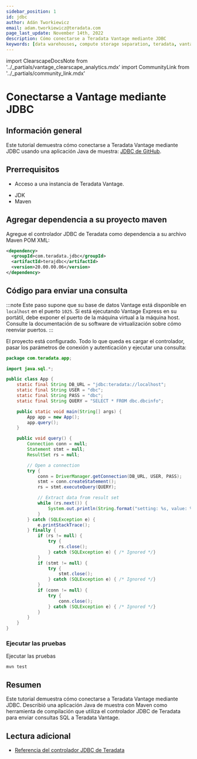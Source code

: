 ```yaml
---
sidebar_position: 1
id: jdbc
author: Adán Tworkiewicz
email: adam.tworkiewicz@teradata.com
page_last_update: November 14th, 2022
description: Cómo conectarse a Teradata Vantage mediante JDBC
keywords: [data warehouses, compute storage separation, teradata, vantage, cloud data platform, JDBC, java applications, business intelligence, enterprise analytics]
---
```


import ClearscapeDocsNote from '../_partials/vantage_clearscape_analytics.mdx'
import CommunityLink from '../_partials/community_link.mdx'

# Conectarse a Vantage mediante JDBC

## Información general

Este tutorial demuestra cómo conectarse a Teradata Vantage mediante JDBC usando una aplicación Java de muestra: [JDBC de GitHub](https://github.com/Teradata/jdbc-sample-app).

## Prerrequisitos

* Acceso a una instancia de Teradata Vantage.

<ClearscapeDocsNote />

* JDK
* Maven

## Agregar dependencia a su proyecto maven

Agregue el controlador JDBC de Teradata como dependencia a su archivo Maven POM XML:


```xml
<dependency>
  <groupId>com.teradata.jdbc</groupId>
  <artifactId>terajdbc</artifactId>
  <version>20.00.00.06</version>
</dependency>
```
## Código para enviar una consulta

:::note
Este paso supone que su base de datos Vantage está disponible en `localhost` en el puerto `1025`. Si está ejecutando Vantage Express en su portátil, debe exponer el puerto de la máquina virtual a la máquina host. Consulte la documentación de su software de virtualización sobre cómo reenviar puertos.
:::

El proyecto está configurado. Todo lo que queda es cargar el controlador, pasar los parámetros de conexión y autenticación y ejecutar una consulta:

```java
package com.teradata.app;

import java.sql.*;

public class App {
    static final String DB_URL = "jdbc:teradata://localhost";
    static final String USER = "dbc";
    static final String PASS = "dbc";
    static final String QUERY = "SELECT * FROM dbc.dbcinfo";

    public static void main(String[] args) {
        App app = new App();
        app.query();
    }

    public void query() {
        Connection conn = null;
        Statement stmt = null;
        ResultSet rs = null;

        // Open a connection
        try {
            conn = DriverManager.getConnection(DB_URL, USER, PASS);
            stmt = conn.createStatement();
            rs = stmt.executeQuery(QUERY);

            // Extract data from result set
            while (rs.next()) {
                System.out.println(String.format("setting: %s, value: %s", rs.getString(1), rs.getString(2)));
            }
        } catch (SQLException e) {
            e.printStackTrace();
        } finally {
            if (rs != null) {
                try {
                    rs.close();
                } catch (SQLException e) { /* Ignored */}
            }
            if (stmt != null) {
                try {
                    stmt.close();
                } catch (SQLException e) { /* Ignored */}
            }
            if (conn != null) {
                try {
                    conn.close();
                } catch (SQLException e) { /* Ignored */}
            }
        }
    }
}
```

### Ejecutar las pruebas

Ejecutar las pruebas
```
mvn test
```

## Resumen

Este tutorial demuestra cómo conectarse a Teradata Vantage mediante JDBC. Describió una aplicación Java de muestra con Maven como herramienta de compilación que utiliza el controlador JDBC de Teradata para enviar consultas SQL a Teradata Vantage.

## Lectura adicional
* [Referencia del controlador JDBC de Teradata](https://teradata-docs.s3.amazonaws.com/doc/connectivity/jdbc/reference/current/frameset.html)

<CommunityLink />